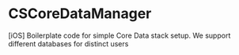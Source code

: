 CSCoreDataManager
=================

[iOS] Boilerplate code for simple Core Data stack setup. We support different databases for distinct users
